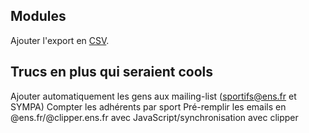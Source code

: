 ## Modules

Ajouter l'export en [CSV](https://github.com/fusionbox/django-separated).

## Trucs en plus qui seraient cools

Ajouter automatiquement les gens aux mailing-list (sportifs@ens.fr et SYMPA)
Compter les adhérents par sport
Pré-remplir les emails en @ens.fr/@clipper.ens.fr avec JavaScript/synchronisation avec clipper

